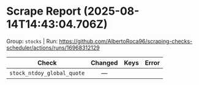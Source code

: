 # Scrape Report (2025-08-14T14:43:04.706Z)

Group: `stocks`  |  Run: https://github.com/AlbertoRoca96/scraping-checks-scheduler/actions/runs/16968312129

| Check | Changed | Keys | Error |
|---|:---:|:--|:--|
| `stock_ntdoy_global_quote` | — |  |  |
